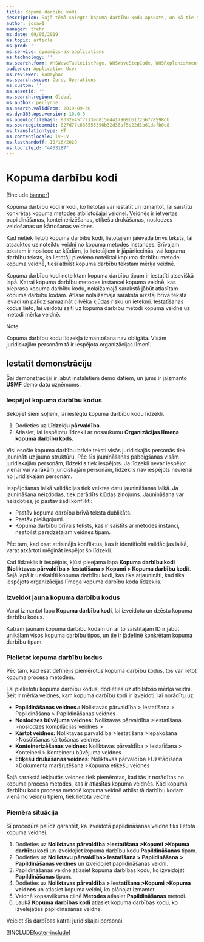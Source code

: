 ```yaml
---
title: Kopuma darbību kodi
description: Šajā tēmā sniegts kopuma darbību kodu apskats, un kā tie tiek izmantoti.
author: josaw1
manager: tfehr
ms.date: 09/06/2019
ms.topic: article
ms.prod: ''
ms.service: dynamics-ax-applications
ms.technology: ''
ms.search.form: WHSWaveTableListPage, WHSWaveStepCode, WHSReplenishmentTemplates, WHSWaveTemplateTable
audience: Application User
ms.reviewer: kamaybac
ms.search.scope: Core, Operations
ms.custom: ''
ms.assetid: ''
ms.search.region: Global
ms.author: perlynne
ms.search.validFrom: 2019-09-30
ms.dyn365.ops.version: 10.0.5
ms.openlocfilehash: 9332e45f7213ed815e4417969b617256778598db
ms.sourcegitcommit: 827d77c638555396b32d36af5d22d1b61dafb0e8
ms.translationtype: HT
ms.contentlocale: lv-LV
ms.lasthandoff: 10/16/2020
ms.locfileid: "4433187"
---
```

# <a name="wave-step-codes"></a>Kopuma darbību kodi

[!include [banner](../includes/banner.md)]

Kopuma darbību kodi ir kodi, ko lietotāji var iestatīt un izmantot, lai saistītu konkrētas kopuma metodes atbilstošajai veidnei. Veidnēs ir ietvertas papildināšanas, konteinerizēšanas, etiķešu drukāšanas, noslodzes veidošanas un kārtošanas veidnes.

Kad netiek lietoti kopuma darbību kodi, lietotājiem jāievada brīvs teksts, lai atsauktos uz noteiktu veidni no kopuma metodes instances. Brīvajam tekstam ir nosliece uz kļūdām, jo lietotājiem ir jāpārliecinās, vai kopuma darbību teksts, ko lietotāji pievieno noteiktai kopuma darbību metodei kopuma veidnē, tieši atbilst kopuma darbību tekstam mērķa veidnē.

Kopuma darbību kodi noteiktam kopuma darbību tipam ir iestatīti atsevišķā lapā. Katrai kopuma darbību metodes instancei kopuma veidnē, kas pieprasa kopuma darbību kodu, nolaižamajā sarakstā jābūt atlasītam kopuma darbību kodam. Atlase nolaižamajā sarakstā aizstāj brīvā teksta ievadi un palīdz samazināt cilvēka kļūdas risku un ietekmi. Iestatīšanas kodus lieto, lai veidotu saiti uz kopuma darbību metodi kopuma veidnē uz metodi mērķa veidnē.

> [!NOTE]
> Kopuma darbību kodu līdzekļa izmantošana nav obligāta. Visām juridiskajām personām tā ir iespējota organizācijas līmenī.

## <a name="setup-demo"></a>Iestatīt demonstrāciju 

Šai demonstrācijai ir jābūt instalētiem demo datiem, un jums ir jāizmanto **USMF** demo datu uzņēmums.

### <a name="enable-wave-step-codes"></a>Iespējot kopuma darbību kodus

Sekojiet šiem soļiem, lai ieslēgtu kopuma darbību kodu līdzekli.

1. Dodieties uz **Līdzekļu pārvaldība**.
2. Atlasiet, lai iespējotu līdzekli ar nosaukumu **Organizācijas līmeņa kopuma darbību kods**.

Visi esošie kopuma darbību brīvie teksti visās juridiskajās personās tiek jaunināti uz jauno struktūru. Pēc šīs jaunināšanas pabeigšanas visām juridiskajām personām, līdzeklis tiek iespējots. Ja līdzekli nevar iespējot vienai vai vairākām juridiskajām personām, līdzeklis nav iespējots nevienai no juridiskajām personām.

Iespējošanas laikā validācijas tiek veiktas datu jaunināšanas laikā. Ja jaunināšana neizdodas, tiek parādīts kļūdas ziņojums. Jaunināšana var neizdoties, jo pastāv šādi konflikti:

- Pastāv kopuma darbību brīvā teksta dublikāts.
- Pastāv pielāgojumi.
- Kopuma darbību brīvais teksts, kas ir saistīts ar metodes instanci, neatbilst paredzētajam veidnes tipam.

Pēc tam, kad esat atrisinājis konfliktus, kas ir identificēti validācijas laikā, varat atkārtoti mēģināt iespējot šo līdzekli.

Kad līdzeklis ir iespējots, kļūst pieejama lapa **Kopuma darbību kodi** (**Noliktavas pārvaldība \> Iestatīšana \> Kopumi \> Kopuma darbību kodi**). Šajā lapā ir uzskaitīti kopuma darbību kodi, kas tika atjaunināti, kad tika iespējots organizācijas līmeņa kopuma darbību koda līdzeklis.

### <a name="create-new-wave-step-codes"></a>Izveidot jauna kopuma darbību kodus

Varat izmantot lapu **Kopuma darbību kodi**, lai izveidotu un dzēstu kopuma darbību kodus.

Katram jaunam kopuma darbību kodam un ar to saistītajam ID ir jābūt unikālam visos kopuma darbību tipos, un tie ir jādefinē konkrētam kopuma darbību tipam.

### <a name="apply-wave-step-codes"></a>Pielietot kopuma darbību kodus

Pēc tam, kad esat definējis piemērotus kopuma darbību kodus, tos var lietot kopuma procesa metodēm.

Lai pielietotu kopuma darbību kodus, dodieties uz atbilstošo mērķa veidni. Šeit ir mērķa veidnes, kam kopuma darbību kodi ir izveidoti, lai norādītu uz:

- **Papildināšanas veidnes.:** Noliktavas pārvaldība \> Iestatīšana \> Papildināšana \> Papildināšanas veidnes
- **Noslodzes būvējuma veidnes:** Noliktavas pārvaldība \>Iestatīšana \>noslodzes kompilācijas veidnes \> 
- **Kārtot veidnes:** Noliktavas pārvaldība \>Iestatīšana \>Iepakošana \>Nosūtīšanas kārtošanas veidnes
- **Konteinerizēšanas veidnes:** Noliktavas pārvaldība \> Iestatīšana \> Konteineri \> Konteineru būvējuma veidnes
- **Etiķešu drukāšanas veidnes:** Noliktavas pārvaldība \>Uzstādīšana \>Dokumenta maršrutēšana \>Kopuma etiķešu veidnes

Šajā sarakstā iekļautās veidnes tiek piemērotas, kad tās ir norādītas no kopuma procesa metodes, kas ir atlasītas kopuma veidnēs. Kad kopuma darbību kods procesa metodē kopuma veidnē atbilst tā darbību kodam vienā no veidņu tipiem, tiek lietota veidne.

### <a name="sample-scenario"></a>Piemēra situācija

Šī procedūra palīdz garantēt, ka izveidotā papildināšanas veidne tiks lietota kopuma veidnei.

1. Dodieties uz **Noliktavas pārvaldība \>Iestatīšana \>Kopumi \>Kopuma darbību kodi** un izveidojiet kopuma darbību kodu **Papildināšanas** tipam.
2. Dodieties uz **Noliktavu pārvaldība\> Iestatīšana \> Papildināšana \> Papildināšanas veidnes** un izveidojiet papildināšanas veidni.
3. Papildināšanas veidnē atlasiet kopuma darbības kodu, ko izveidojāt **Papildināšanas** tipam.
4. Dodieties uz **Noliktavas pārvaldība \> Iestatīšana \>Kopumi \>Kopuma veidnes** un atlasiet kopuma veidni, ko plānojat izmantot.
5. Veidnē kopsavilkuma cilnē **Metodes** atlasiet **Papildināšanas** metodi.
6. Laukā **Kopuma darbības kodi** atlasiet kopuma darbības kodu, ko izvēlējāties papildināšanas veidnē.

Veiciet šīs darbības katrai juridiskajai personai.


[!INCLUDE[footer-include](../../includes/footer-banner.md)]